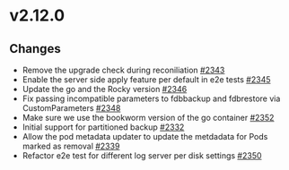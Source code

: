 # v2.12.0

## Changes

* Remove the upgrade check during reconiliation [#2343](https:///github.com/FoundationDB/fdb-kubernetes-operator/pull/2343)
* Enable the server side apply feature per default in e2e tests [#2345](https:///github.com/FoundationDB/fdb-kubernetes-operator/pull/2345)
* Update the go and the Rocky version [#2346](https:///github.com/FoundationDB/fdb-kubernetes-operator/pull/2346)
* Fix passing incompatible parameters to fdbbackup and fdbrestore via CustomParameters [#2348](https:///github.com/FoundationDB/fdb-kubernetes-operator/pull/2348)
* Make sure we use the bookworm version of the go container [#2352](https:///github.com/FoundationDB/fdb-kubernetes-operator/pull/2352)
* Initial support for partitioned backup [#2332](https:///github.com/FoundationDB/fdb-kubernetes-operator/pull/2332)
* Allow the pod metadata updater to update the metdadata for Pods marked as removal [#2339](https:///github.com/FoundationDB/fdb-kubernetes-operator/pull/2339)
* Refactor e2e test for different log server per disk settings [#2350](https:///github.com/FoundationDB/fdb-kubernetes-operator/pull/2350)